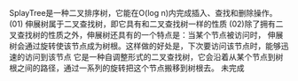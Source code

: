 SplayTree是一种二叉排序树，它能在O(log n)内完成插入、查找和删除操作。
(01) 伸展树属于二叉查找树，即它具有和二叉查找树一样的性质
(02)除了拥有二叉查找树的性质之外，伸展树还具有的一个特点是：当某个节点被访问时，
伸展树会通过旋转使该节点成为树根。这样做的好处是，下次要访问该节点时，能够迅速的访问到该节点
它是一种自调整形式的二叉查找树，它会沿着从某个节点到树根之间的路径，通过一系列的旋转把这个节点搬移到树根去。
未完成
